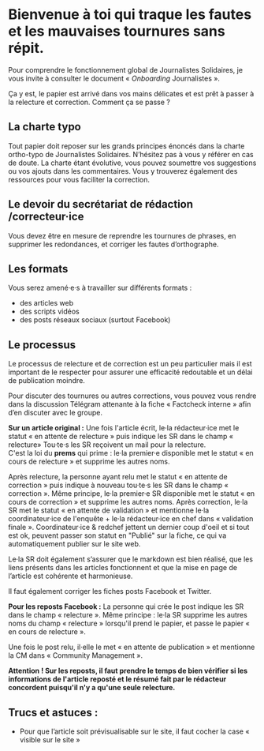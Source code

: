 # Bienvenue à toi qui traque les fautes et les mauvaises tournures sans répit.
Pour comprendre le fonctionnement global de Journalistes Solidaires, je vous invite à consulter le document « *Onboarding* Journalistes ».

Ça y est, le papier est arrivé dans vos mains délicates et est prêt à passer à la relecture et correction. Comment ça se passe ?


## La charte typo 

Tout papier doit reposer sur les grands principes énoncés dans la charte ortho-typo de Journalistes Solidaires. N’hésitez pas à vous y référer en cas de doute. La charte étant évolutive, vous pouvez soumettre vos suggestions ou vos ajouts dans les commentaires. Vous y trouverez également des ressources pour vous faciliter la correction.


## Le devoir du secrétariat de rédaction /correcteur·ice

Vous devez être en mesure de reprendre les tournures de phrases, en supprimer les redondances, et corriger les fautes d’orthographe. 

## Les formats

Vous serez amené·e·s à travailler sur différents formats : 

- des articles web
- des scripts vidéos
- des posts réseaux sociaux (surtout Facebook)
## Le processus

Le processus de relecture et de correction est un peu particulier mais il est important de le respecter pour assurer une efficacité redoutable et un délai de publication moindre.

Pour discuter des tournures ou autres corrections, vous pouvez vous rendre dans la discussion Télégram attenante à la fiche « Factcheck interne » afin d’en discuter avec le groupe. 

**Sur un article original :** 
Une fois l'article écrit, le·la rédacteur·ice met le statut « en attente de relecture » puis indique les SR dans le champ « relecture» 
Tou·te·s les SR reçoivent un mail pour la relecture.  
C'est la loi du **prems** qui prime : le·la premier·e disponible met le statut « en cours de relecture » et supprime les autres noms.

Après relecture, la personne ayant relu met le statut « en attente de correction » puis indique à nouveau tou·te·s les SR dans le champ « correction ». 
Même principe, le·la premier·e SR disponible met le statut « en cours de correction » et supprime les autres noms. 
Après correction, le·la SR met le statut « en attente de validation » et mentionne le·la coordinateur·ice de l'enquête + le·la rédacteur·ice en chef dans « validation finale ». 
Coordinateur·ice & redchef jettent un dernier coup d'oeil et si tout est ok, peuvent passer son statut en "Publié" sur la fiche, ce qui va automatiquement publier sur le site web.  

Le·la SR doit également s’assurer que le markdown est bien réalisé, que les liens présents dans les articles fonctionnent et que la mise en page de l’article est cohérente et harmonieuse.

Il faut également corriger les fiches posts Facebook et Twitter.

**Pour les reposts Facebook :** La personne qui crée le post indique les SR dans le champ « relecture ». Même principe : le·la SR supprime les autres noms du champ « relecture » lorsqu'il prend le papier, et passe le papier « en cours de relecture ». 

Une fois le post relu, il·elle le met « en attente de publication » et mentionne la CM dans « Community Management ».

**Attention ! Sur les reposts, il faut prendre le temps de bien vérifier si les informations de l'article reposté et le résumé fait par le rédacteur concordent puisqu'il n'y a qu'une seule relecture.** 


## Trucs et astuces :
- Pour que l’article soit prévisualisable sur le site, il faut cocher la case « visible sur le site » 

